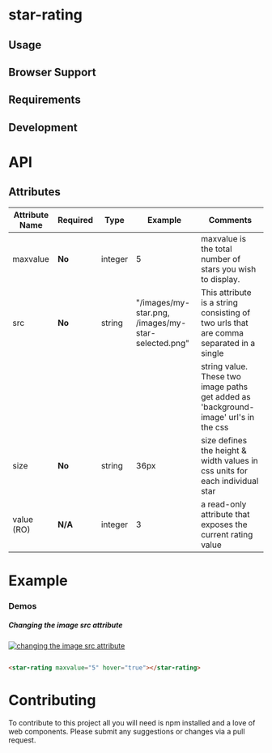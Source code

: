 star-rating
===========

Usage
-----


Browser Support
---------------

Requirements
------------

Development
-----------

API
===

Attributes
----------

| Attribute Name | Required   | Type    | Example                                               | Comments                                                                                |
| -------------- | ---------- | ------- | ------------------------------------------------------| ----------------------------------------------------------------------------------------------- |
| maxvalue       |   **No**   | integer | 5                                                     | maxvalue is the total number of stars you wish to display.                              |
| src            |   **No**   | string  | "/images/my-star.png, /images/my-star-selected.png"   | This attribute is a string consisting of two urls that are comma separated in a single  |
|                |            |         |                                                       | string value. These two image paths get added as 'background-image' url's in the css    |
| size           |   **No**   | string  | 36px                                                  | size defines the height & width values in css units for each individual star            |
| value (RO)     |   **N/A**  | integer | 3                                                     | a read-only attribute that exposes the current rating value                             |

Example
=======
### <star-rating> Demos

##### Changing the image src attribute
[![changing the image src attribute]()](http://codepen.io/Nevraeka/pen/qZpryV/)

````html

<star-rating maxvalue="5" hover="true"></star-rating>

````

Contributing
============

To contribute to this project all you will need is npm installed and a love of web components. Please submit any suggestions or changes via a pull request.
